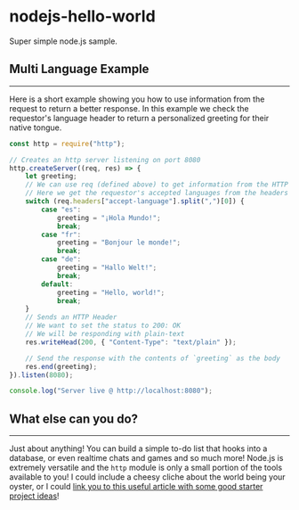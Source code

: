 # nodejs-hello-world

Super simple node.js sample.

## Multi Language Example

---

Here is a short example showing you how to use information from the request to return a better response. In this example we check the requestor's language header to return a personalized greeting for their native tongue.

```js
const http = require("http");

// Creates an http server listening on port 8080
http.createServer((req, res) => {
	let greeting;
	// We can use req (defined above) to get information from the HTTP request including the headers and body
	// Here we get the requestor's accepted languages from the headers so we can greet them in their native tongue
	switch (req.headers["accept-language"].split(",")[0]) {
		case "es":
			greeting = "¡Hola Mundo!";
			break;
		case "fr":
			greeting = "Bonjour le monde!";
			break;
		case "de":
			greeting = "Hallo Welt!";
			break;
		default:
			greeting = "Hello, world!";
			break;
	}
	// Sends an HTTP Header
	// We want to set the status to 200: OK
	// We will be responding with plain-text
	res.writeHead(200, { "Content-Type": "text/plain" });

	// Send the response with the contents of `greeting` as the body
	res.end(greeting);
}).listen(8080);

console.log("Server live @ http://localhost:8080");
```

## What else can you do?

---

Just about anything! You can build a simple to-do list that hooks into a database, or even realtime chats and games and so much more! Node.js is extremely versatile and the `http` module is only a small portion of the tools available to you! I could include a cheesy cliche about the world being your oyster, or I could [link you to this useful article with some good starter project ideas](https://dev.to/hb/7-fullstack-projects-you-need-to-make-in-2021-bdn)!
